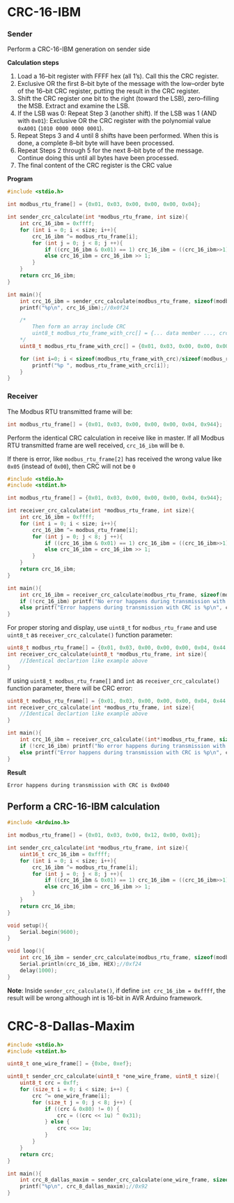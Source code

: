 # CRC-16-IBM

### Sender

Perform a CRC-16-IBM generation on sender side

**Calculation steps**

1. Load a 16–bit register with FFFF hex (all 1’s). Call this the CRC register.
2. Exclusive OR the first 8–bit byte of the message with the low–order byte of the 16–bit CRC register, putting the result in the CRC register.
3. Shift the CRC register one bit to the right (toward the LSB), zero–filling the MSB. Extract and examine the LSB.
4. If the LSB was 0: Repeat Step 3 (another shift).
If the LSB was 1 (AND with ``0x01``): Exclusive OR the CRC register with the polynomial value ``0xA001`` (``1010 0000 0000 0001``).
5. Repeat Steps 3 and 4 until 8 shifts have been performed. When this is done, a complete 8–bit byte will have been
processed.
6. Repeat Steps 2 through 5 for the next 8–bit byte of the message. Continue doing this until all bytes have been processed.
7. The final content of the CRC register is the CRC value

**Program**

```c
#include <stdio.h>

int modbus_rtu_frame[] = {0x01, 0x03, 0x00, 0x00, 0x00, 0x04};

int sender_crc_calculate(int *modbus_rtu_frame, int size){
    int crc_16_ibm = 0xffff;
    for (int i = 0; i < size; i++){
        crc_16_ibm ^= modbus_rtu_frame[i];
        for (int j = 0; j < 8; j ++){
            if ((crc_16_ibm & 0x01) == 1) crc_16_ibm = ((crc_16_ibm>>1)^0xa001);
            else crc_16_ibm = crc_16_ibm >> 1;
        }
    }
    return crc_16_ibm;
}

int main(){
    int crc_16_ibm = sender_crc_calculate(modbus_rtu_frame, sizeof(modbus_rtu_frame)/sizeof(modbus_rtu_frame[0]));
    printf("%p\n", crc_16_ibm);//0x0f24

    /*
        Then form an array include CRC
        uint8_t modbus_rtu_frame_with_crc[] = {... data member ..., crc_low_byte, crc_high_byte};
    */
    uint8_t modbus_rtu_frame_with_crc[] = {0x01, 0x03, 0x00, 0x00, 0x00, 0x04, crc_16_ibm, crc_16_ibm>>8};

    for (int i=0; i < sizeof(modbus_rtu_frame_with_crc)/sizeof(modbus_rtu_frame_with_crc[0]); i++){
        printf("%p ", modbus_rtu_frame_with_crc[i]);
    }
}
```
### Receiver

The Modbus RTU transmitted frame will be: 

```c
int modbus_rtu_frame[] = {0x01, 0x03, 0x00, 0x00, 0x00, 0x04, 0x944};
```

Perform the identical CRC calculation in receive like in master. If all Modbus RTU transmitted frame are well received, ``crc_16_ibm`` will be ``0``.

If there is error, like ``modbus_rtu_frame[2]`` has received the wrong value like ``0x05`` (instead of ``0x00``), then CRC will not be ``0``

```c
#include <stdio.h>
#include <stdint.h>

int modbus_rtu_frame[] = {0x01, 0x03, 0x00, 0x00, 0x00, 0x04, 0x944};

int receiver_crc_calculate(int *modbus_rtu_frame, int size){
    int crc_16_ibm = 0xffff;
    for (int i = 0; i < size; i++){
        crc_16_ibm ^= modbus_rtu_frame[i];
        for (int j = 0; j < 8; j ++){
            if ((crc_16_ibm & 0x01) == 1) crc_16_ibm = ((crc_16_ibm>>1)^0xa001);
            else crc_16_ibm = crc_16_ibm >> 1;
        }
    }
    return crc_16_ibm;
}

int main(){
    int crc_16_ibm = receiver_crc_calculate(modbus_rtu_frame, sizeof(modbus_rtu_frame)/sizeof(modbus_rtu_frame[0]));
    if (!crc_16_ibm) printf("No error happens during transmission with CRC is %d", crc_16_ibm);
    else printf("Error happens during transmission with CRC is %p\n", crc_16_ibm);
}
```
For proper storing and display, use ``uint8_t`` for ``modbus_rtu_frame`` and use ``uint8_t`` as ``receiver_crc_calculate()`` function parameter:

```c
uint8_t modbus_rtu_frame[] = {0x01, 0x03, 0x00, 0x00, 0x00, 0x04, 0x44, 0x09};
int receiver_crc_calculate(uint8_t *modbus_rtu_frame, int size){
    //Identical declartion like example above
}    
```

If using ``uint8_t modbus_rtu_frame[]`` and ``int`` as ``receiver_crc_calculate()`` function parameter, there will be CRC error:

```c
uint8_t modbus_rtu_frame[] = {0x01, 0x03, 0x00, 0x00, 0x00, 0x04, 0x44, 0x09};
int receiver_crc_calculate(int *modbus_rtu_frame, int size){
    //Identical declartion like example above
}    

int main(){
    int crc_16_ibm = receiver_crc_calculate((int*)modbus_rtu_frame, sizeof(modbus_rtu_frame)/sizeof(modbus_rtu_frame[0]));
    if (!crc_16_ibm) printf("No error happens during transmission with CRC is %d", crc_16_ibm);
    else printf("Error happens during transmission with CRC is %p\n", crc_16_ibm);
}
```
**Result**

```
Error happens during transmission with CRC is 0xd040
```

## Perform a CRC-16-IBM calculation

```c
#include <Arduino.h>

int modbus_rtu_frame[] = {0x01, 0x03, 0x00, 0x12, 0x00, 0x01};

int sender_crc_calculate(int *modbus_rtu_frame, int size){
    uint16_t crc_16_ibm = 0xffff;
    for (int i = 0; i < size; i++){
        crc_16_ibm ^= modbus_rtu_frame[i];
        for (int j = 0; j < 8; j ++){
            if ((crc_16_ibm & 0x01) == 1) crc_16_ibm = ((crc_16_ibm>>1)^0xa001);
            else crc_16_ibm = crc_16_ibm >> 1;
        }
    }
    return crc_16_ibm;
}

void setup(){
    Serial.begin(9600);
}

void loop(){
    int crc_16_ibm = sender_crc_calculate(modbus_rtu_frame, sizeof(modbus_rtu_frame)/sizeof(modbus_rtu_frame[0]));
    Serial.println(crc_16_ibm, HEX);//0xf24
	delay(1000);
}
```
**Note**: Inside ``sender_crc_calculate()``, if define ``int crc_16_ibm = 0xffff``, the result will be wrong although int is 16-bit in AVR Arduino framework.

# CRC-8-Dallas-Maxim

```c
#include <stdio.h>
#include <stdint.h>

uint8_t one_wire_frame[] = {0xbe, 0xef};

uint8_t sender_crc_calculate(uint8_t *one_wire_frame, uint8_t size){
	uint8_t crc = 0xff;
	for (size_t i = 0; i < size; i++) {
		crc ^= one_wire_frame[i];
		for (size_t j = 0; j < 8; j++) {
			if ((crc & 0x80) != 0) {
				crc = ((crc << 1u) ^ 0x31);
			} else {
				crc <<= 1u;
			}
		}
	}
	return crc;
}

int main(){
    int crc_8_dallas_maxim = sender_crc_calculate(one_wire_frame, sizeof(one_wire_frame)/sizeof(one_wire_frame[0]));
    printf("%p\n", crc_8_dallas_maxim);//0x92
}
```
